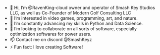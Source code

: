 - 👋 Hi, I’m @RavenKing-cloud owner and operator of Smash Key Studios LLC, as well as Co-Founder of Modern Golf Consulting LLC
- 👀 I’m interested in video games, programming, art, and nature.
- 🌱 I’m constantly advancing my skills in Python and Data Science.
- 💞️ I’m looking to collaborate on all sorts of software, especially optimization softwares for power users.
- 📫 Contact me on discord @SmashKeyz
- ⚡ Fun fact: I love creating Software!

<!---
RavenKing-cloud/RavenKing-cloud is a ✨ special ✨ repository because its `README.md` (this file) appears on your GitHub profile.
You can click the Preview link to take a look at your changes.
--->
